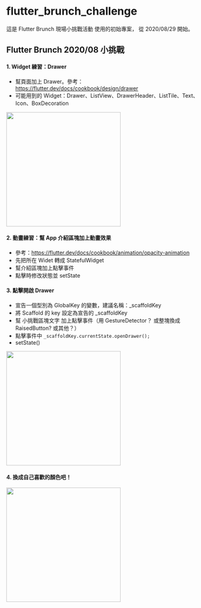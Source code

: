 # flutter_brunch_challenge

這是 Flutter Brunch 現場小挑戰活動 使用的初始專案，
從 2020/08/29 開始。

## Flutter Brunch 2020/08 小挑戰
#### 1. Widget 練習：Drawer
- 幫頁面加上 Drawer。參考： https://flutter.dev/docs/cookbook/design/drawer
- 可能用到的 Widget：Drawer、ListView、DrawerHeader、ListTile、Text、Icon、BoxDecoration
<img src="https://github.com/hl3hl3/FlutterBrunchChallenge/blob/develop/readme/challenge_202008_3.png" width="300">

#### 2. 動畫練習：幫 App 介紹區塊加上動畫效果
- 參考：https://flutter.dev/docs/cookbook/animation/opacity-animation
- 先把所在 Widet 轉成 StatefulWidget
- 幫介紹區塊加上點擊事件
- 點擊時修改狀態並 setState

#### 3. 點擊開啟 Drawer
- 宣告一個型別為 GlobalKey<ScaffoldState> 的變數，建議名稱：_scaffoldKey
- 將 Scaffold 的 key 設定為宣告的 _scaffoldKey
- 幫 小挑戰區塊文字 加上點擊事件（用 GestureDetector？ 或整塊換成 RaisedButton? 或其他？）
- 點擊事件中  `_scaffoldKey.currentState.openDrawer();` 
- setState()   
<img src="https://github.com/hl3hl3/FlutterBrunchChallenge/blob/develop/readme/challenge_202008_0.gif" width="300">
  
#### 4. 換成自己喜歡的顏色吧！
<img src="https://github.com/hl3hl3/FlutterBrunchChallenge/blob/develop/readme/challenge_202008_2.png" width="300">
